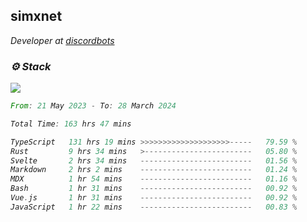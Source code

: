 <h2>simxnet</h2>
<p><em>Developer at <a href="https://github.com/dbotslist">discordbots</a></p>

### ⚙️ Stack
![](https://skillicons.dev/icons?i=git,docker,js,ts,cloudflare,css,deno,express,cpp,rust,arduino,graphql,html,nestjs,react,apollo,bash,lua,nextjs,nodejs,ps,powershell,neovim,postgres,tailwind,prisma)

<!--START_SECTION:waka-->

```rust
From: 21 May 2023 - To: 28 March 2024

Total Time: 163 hrs 47 mins

TypeScript   131 hrs 19 mins >>>>>>>>>>>>>>>>>>>>-----   79.59 %
Rust         9 hrs 34 mins   >------------------------   05.80 %
Svelte       2 hrs 34 mins   -------------------------   01.56 %
Markdown     2 hrs 2 mins    -------------------------   01.24 %
MDX          1 hr 54 mins    -------------------------   01.16 %
Bash         1 hr 31 mins    -------------------------   00.92 %
Vue.js       1 hr 31 mins    -------------------------   00.92 %
JavaScript   1 hr 22 mins    -------------------------   00.83 %
```

<!--END_SECTION:waka-->


<!--
<p align="center">
     <a href="https://discord.gg/HhybNhchcC"><img src="https://invidget.switchblade.xyz/sejc7TnX6N" align="center" ><a>
</p> 
-->
